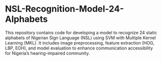 # NSL-Recognition-Model-24-Alphabets
This repository contains code for developing a model to recognize 24 static alphabets of Nigerian Sign Language (NSL) using SVM with Multiple Kernel Learning (MKL). It includes image preprocessing, feature extraction (HOG, LBP, EOH), and model evaluation to enhance communication accessibility for Nigeria’s hearing-impaired community.
